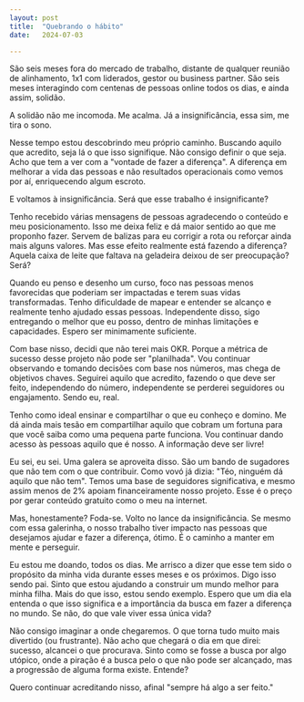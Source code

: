 ```yaml
---
layout: post
title:  "Quebrando o hábito"
date:   2024-07-03

---
```


São seis meses fora do mercado de trabalho, distante de qualquer reunião de alinhamento, 1x1 com liderados, gestor ou business partner. São seis meses interagindo com centenas de pessoas online todos os dias, e ainda assim, solidão.

A solidão não me incomoda. Me acalma. Já a insignificância, essa sim, me tira o sono.

Nesse tempo estou descobrindo meu próprio caminho. Buscando aquilo que acredito, seja lá o que isso signifique. Não consigo definir o que seja. Acho que tem a ver com a "vontade de fazer a diferença". A diferença em melhorar a vida das pessoas e não resultados operacionais como vemos por aí, enriquecendo algum escroto.

E voltamos à insignificância. Será que esse trabalho é insignificante?

Tenho recebido várias mensagens de pessoas agradecendo o conteúdo e meu posicionamento. Isso me deixa feliz e dá maior sentido ao que me proponho fazer. Servem de balizas para eu corrigir a rota ou reforçar ainda mais alguns valores. Mas esse efeito realmente está fazendo a diferença? Aquela caixa de leite que faltava na geladeira deixou de ser preocupação? Será?

Quando eu penso e desenho um curso, foco nas pessoas menos favorecidas que poderiam ser impactadas e terem suas vidas transformadas. Tenho dificuldade de mapear e entender se alcanço e realmente tenho ajudado essas pessoas. Independente disso, sigo entregando o melhor que eu posso, dentro de minhas limitações e capacidades. Espero ser minimamente suficiente.

Com base nisso, decidi que não terei mais OKR. Porque a métrica de sucesso desse projeto não pode ser "planilhada". Vou continuar observando e tomando decisões com base nos números, mas chega de objetivos chaves. Seguirei aquilo que acredito, fazendo o que deve ser feito, independendo do número, independente se perderei seguidores ou engajamento. Sendo eu, real.

Tenho como ideal ensinar e compartilhar o que eu conheço e domino. Me dá ainda mais tesão em compartilhar aquilo que cobram um fortuna para que você saiba como uma pequena parte funciona. Vou continuar dando acesso às pessoas aquilo que é nosso. A informação deve ser livre!

Eu sei, eu sei. Uma galera se aproveita disso. São um bando de sugadores que não tem com o que contribuir. Como vovó já dizia: "Téo, ninguém dá aquilo que não tem". Temos uma base de seguidores significativa, e mesmo assim menos de 2% apoiam financeiramente nosso projeto. Esse é o preço por gerar conteúdo gratuito como o meu na internet.

Mas, honestamente? Foda-se. Volto no lance da insignificância. Se mesmo com essa galerinha, o nosso trabalho tiver impacto nas pessoas que desejamos ajudar e fazer a diferença, ótimo. É o caminho a manter em mente e perseguir.

Eu estou me doando, todos os dias. Me arrisco a dizer que esse tem sido o propósito da minha vida durante esses meses e os próximos. Digo isso sendo pai. Sinto que estou ajudando a construir um mundo melhor para minha filha. Mais do que isso, estou sendo exemplo. Espero que um dia ela entenda o que isso significa e a importância da busca em fazer a diferença no mundo. Se não, do que vale viver essa única vida?

Não consigo imaginar a onde chegaremos. O que torna tudo muito mais divertido (ou frustrante). Não acho que chegará o dia em que direi: sucesso, alcancei o que procurava. Sinto como se fosse a busca por algo utópico, onde a piração é a busca pelo o que não pode ser alcançado, mas a progressão de alguma forma existe. Entende?

Quero continuar acreditando nisso, afinal "sempre há algo a ser feito."
